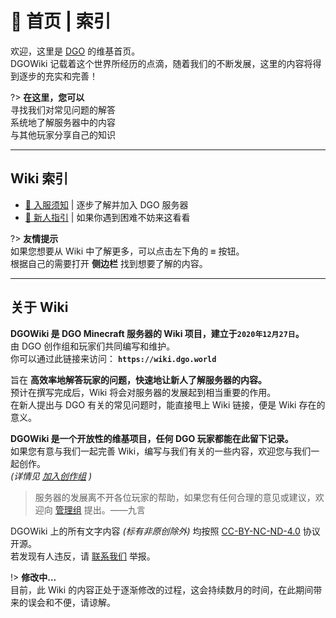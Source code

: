 <!-- index -->

# 🎨 首页 | 索引

欢迎，这里是 [DGO](notice/about) 的维基首页。<br/>
DGOWiki 记载着这个世界所经历的点滴，随着我们的不断发展，这里的内容将得到逐步的充实和完善！

?> **在这里，您可以** <br/>
寻找我们对常见问题的解答<br/>
系统地了解服务器中的内容<br/>
与其他玩家分享自己的知识

---

## Wiki 索引

- [📢 入服须知](notice/about) | 逐步了解并加入 DGO 服务器<br/>
- [🧭 新人指引](guide/link) | 如果你遇到困难不妨来这看看<br/>

?> **友情提示** <br/>
如果您想要从 Wiki 中了解更多，可以点击左下角的 <kbd>≡</kbd> 按钮。<br/>
根据自己的需要打开 **侧边栏** 找到想要了解的内容。

---

## 关于 Wiki

**DGOWiki 是 DGO Minecraft 服务器的 Wiki 项目，建立于`2020年12月27日`。** <br/>
由 DGO 创作组和玩家们共同编写和维护。<br/>
你可以通过此链接来访问： **`https://wiki.dgo.world`**

旨在 **高效率地解答玩家的问题，快速地让新人了解服务器的内容。** <br/>
预计在撰写完成后，Wiki 将会对服务器的发展起到相当重要的作用。<br/>
在新人提出与 DGO 有关的常见问题时，能直接甩上 Wiki 链接，便是 Wiki 存在的意义。

**DGOWiki 是一个开放性的维基项目，任何 DGO 玩家都能在此留下记录。** <br/>
如果您有意与我们一起完善 Wiki，编写与我们有关的一些内容，欢迎您与我们一起创作。<br/>
_(详情见 [加入创作组](other/joinCreation) )_

> 服务器的发展离不开各位玩家的帮助，如果您有任何合理的意见或建议，欢迎向 [管理组](other/contact?id=管理组) 提出。——九言

DGOWiki 上的所有文字内容 _(标有非原创除外)_ 均按照 [CC-BY-NC-ND-4.0](https://creativecommons.org/licenses/by-nc-nd/4.0/) 协议开源。<br/>
若发现有人违反，请 [联系我们](other/contact) 举报。

<!-- 这意味着使用本 wiki 内容只要注明来源并建立链接即可。<br/>
但是任何非创作者不能对本 Wiki 内容做出任何形式的修改或者进行商业性使用。<br/> -->

!> **修改中...** <br/>
目前，此 Wiki 的内容正处于逐渐修改的过程，这会持续数月的时间，在此期间带来的误会和不便，请谅解。
